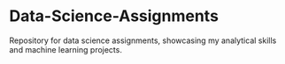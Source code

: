 # Data-Science-Assignments
Repository for data science assignments, showcasing my analytical skills and machine learning projects.
